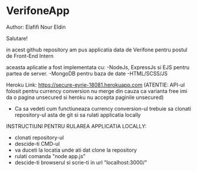 # VerifoneApp

Author: Elafifi Nour Eldin

Salutare!

in acest github repository am pus applicatia data de Verifone pentru postul de Front-End Intern

aceasta aplicatie a fost implementata cu:
  -NodeJs, ExpressJs si EJS pentru partea de server.
  -MongoDB pentru baza de date
  -HTML/SCSS/JS

Heroku Link: https://secure-eyrie-18081.herokuapp.com
(ATENTIE: API-ul folosit pentru currency conversion nu merge din cauza ca varianta free imi da o pagina unsecured si heroku nu accepta paginile unsecured)

- Ca sa vedeti cum functiuneaza currency conversion-ul trebuie sa clonati repository-ul asta de git si sa rulati applicatia locally

INSTRUCTIUNI PENTRU RULAREA APPLICATIA LOCALLY:
  - clonati repository-ul
  - descide-ti CMD-ul
  - va duceti la locatia unde ati dat clone la repository
  - rulati comanda "node app.js"
  - descide-ti browserul si scrie-ti in url "localhost:3000/"
